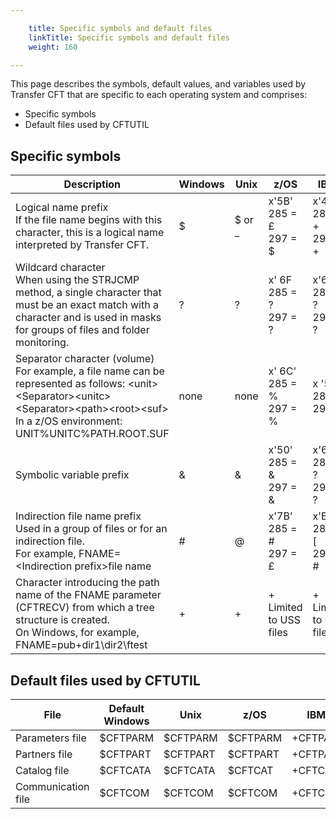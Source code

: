 ```yaml
---

    title: Specific symbols and default files
    linkTitle: Specific symbols and default files
    weight: 160

---
```

This
page describes the symbols, default values, and variables used by Transfer
CFT that are specific to each operating system and comprises:

- Specific
    symbols
- Default
    files used by CFTUTIL

## Specific symbols


| Description  | Windows  | Unix  | z/OS  | IBM i  |
| --- | --- | --- | --- | --- |
| Logical name prefix<br/> If the file name begins with this character, this is a logical name interpreted by Transfer CFT. | $  | $ or _  | x'5B'<br/> 285 = £<br/> 297 = $ | x'4E'<br/> 285 = +<br/> 297 = + |
| Wildcard character<br/> When using the STRJCMP method, a single character that must be an exact match with a character and is used in masks for groups of files and folder monitoring. | ?  | ?  | x' 6F<br/> 285 = ?<br/> 297 = ? | x'6F'<br/> 285 = ?<br/> 297 = ? |
| Separator character (volume)<br/> For example, a file name can be represented as follows: &lt;unit&gt;&lt;Separator&gt;&lt;unitc&gt;&lt;Separator&gt;&lt;path&gt;&lt;root&gt;&lt;suf&gt;<br/> In a z/OS environment: UNIT%UNITC%PATH.ROOT.SUF | none  | none  | x' 6C'<br/> 285 = %<br/> 297 = % | x '5E'<br/> 285 = ;<br/> 297 = ; |
| Symbolic variable prefix  | &amp;  | &amp;  | x'50'<br/> 285 = &amp;<br/> 297 = &amp; | x'6F'<br/> 285 = ?<br/> 297 = ? |
| Indirection file name prefix<br/> Used in a group of files or for an indirection file.<br/> For example, FNAME=&lt;Indirection prefix&gt;file name | #  | @  | x'7B’<br/> 285 = #<br/> 297 = £ | x'B1'<br/> 285 = [<br/> 297 = # |
| Character introducing the path name of the FNAME parameter (CFTRECV) from which a tree structure is created.<br/> On Windows, for example, FNAME=pub\+dir1\dir2\ftest | +  | +  | +<br/> Limited to USS files | +<br/> Limited to HFS files |


## Default files used by CFTUTIL


| File | Default<br/> Windows | Unix | z/OS | IBM i |
| --- | --- | --- | --- | --- |
| Parameters file  | $CFTPARM  | $CFTPARM |  $CFTPARM |  +CFTPARM |
| Partners file  | $CFTPART  |  $CFTPART |  $CFTPART |  +CFTPART |
| Catalog file  | $CFTCATA |  $CFTCATA |  $CFTCAT |  +CFTCAT |
| Communication file  | $CFTCOM  |  $CFTCOM |  $CFTCOM |  +CFTCOM |

